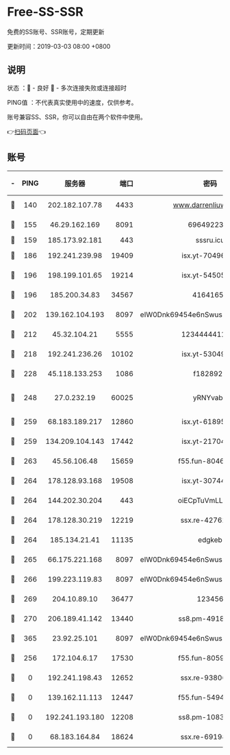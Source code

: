 # Free-SS-SSR

免费的SS账号、SSR账号，定期更新

更新时间：2019-03-03 08:00 +0800

## 说明

状态     ：🙂 - 良好 🙁 - 多次连接失败或连接超时

PING值   ：不代表真实使用中的速度，仅供参考。

账号兼容SS、SSR，你可以自由在两个软件中使用。

👉[扫码页面](https://liesauer.github.io/free-ss-ssr.github.io/)👈

## 账号

|-|PING|服务器|端口|密码|加密方式|区域|
|:----:|:----:|:-----:|-----:|:----:|:----:|:----:|
|🙂|140|202.182.107.78|4433|www.darrenliuwei.com|aes-256-cfb|JP|
|🙂|155|46.29.162.169|8091|6964922356|aes-256-cfb|RU|
|🙂|159|185.173.92.181|443|sssru.icu|rc4-md5|RU|
|🙂|186|192.241.239.98|19409|isx.yt-70496605|aes-256-cfb|US|
|🙂|196|198.199.101.65|19214|isx.yt-54505291|aes-256-cfb|US|
|🙂|196|185.200.34.83|34567|41641651|aes-256-cfb|US|
|🙂|202|139.162.104.193|8097|eIW0Dnk69454e6nSwuspv9DmS201tQ0D|aes-256-cfb|JP|
|🙂|212|45.32.104.21|5555|1234444411111|aes-256-cfb|SG|
|🙂|218|192.241.236.26|10102|isx.yt-53049837|aes-256-cfb|US|
|🙂|228|45.118.133.253|1086|f1828920|aes-256-cfb|SG|
|🙂|248|27.0.232.19|60025|yRNYvabB|xchacha20-ietf-poly1305|HK|
|🙂|259|68.183.189.217|12860|isx.yt-61895505|aes-256-cfb|SG|
|🙂|259|134.209.104.143|17442|isx.yt-21704008|aes-256-cfb|SG|
|🙂|263|45.56.106.48|15659|f55.fun-80465528|aes-256-cfb|US|
|🙂|264|178.128.93.168|19508|isx.yt-30744692|aes-256-cfb|SG|
|🙂|264|144.202.30.204|443|oiECpTuVmLLxk4Ts|aes-256-cfb|US|
|🙂|264|178.128.30.219|12219|ssx.re-42762203|aes-256-cfb|SG|
|🙂|264|185.134.21.41|11135|edgkeb|aes-256-cfb|GB|
|🙂|265|66.175.221.168|8097|eIW0Dnk69454e6nSwuspv9DmS201tQ0D|aes-256-cfb|US|
|🙂|266|199.223.119.83|8097|eIW0Dnk69454e6nSwuspv9DmS201tQ0D|aes-256-cfb|US|
|🙂|269|204.10.89.10|36477|123456|aes-256-cfb|US|
|🙂|270|206.189.41.142|13440|ss8.pm-49181075|aes-256-cfb|SG|
|🙂|365|23.92.25.101|8097|eIW0Dnk69454e6nSwuspv9DmS201tQ0D|aes-256-cfb|US|
|🙂|256|172.104.6.17|17530|f55.fun-80599240|aes-256-cfb|US|
|🙁|0|192.241.198.43|12652|ssx.re-93806921|aes-256-cfb|US|
|🙁|0|139.162.11.113|12447|f55.fun-54942636|aes-256-cfb|SG|
|🙁|0|192.241.193.180|12208|ss8.pm-10835371|aes-256-cfb|US|
|🙁|0|68.183.164.84|18624|ssx.re-69198876|aes-256-cfb|US|
